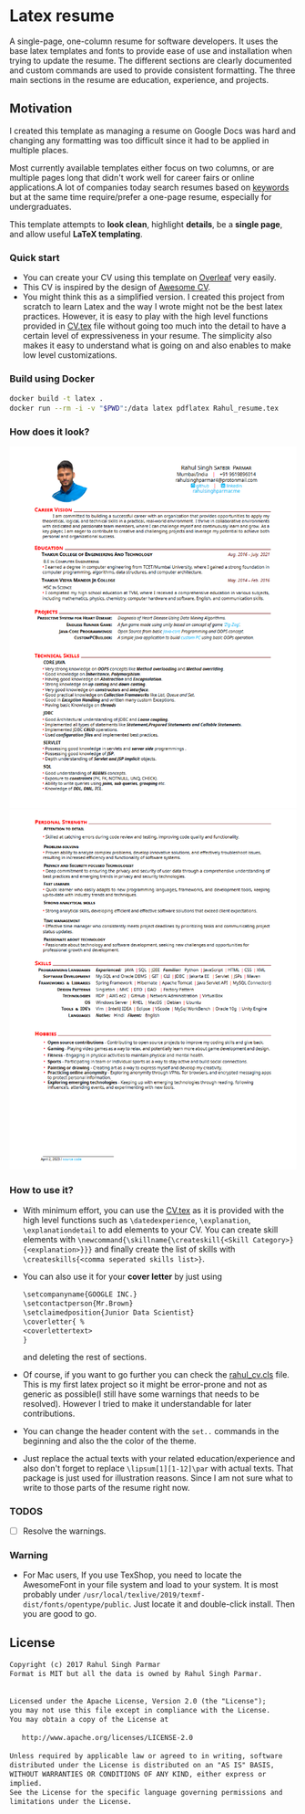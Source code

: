 # Latex resume

A single-page, one-column resume for software developers. It uses the base latex templates and fonts to provide ease of use and installation when trying to update the resume. The different sections are clearly documented and custom commands are used to provide consistent formatting. The three main sections in the resume are education, experience, and projects.

## Motivation

I created this template as managing a resume on Google Docs was hard and changing any formatting was too difficult since it had to be applied in multiple places.

Most currently available templates either focus on two columns, or are multiple pages long that didn't work well for career fairs or online applications.A lot of companies today search resumes based on [keywords](http://www.businessinsider.com/most-big-companies-have-a-tracking-system-that-scans-your-resume-for-keywords-2012-1) but at the same time require/prefer a one-page resume, especially for undergraduates.

This template attempts to **look clean**, highlight **details**, be a **single page**, and allow useful **LaTeX templating**.

### Quick start

- You can create your CV using this template on [Overleaf](https://www.overleaf.com/read/nvmkvmzkwrcs) very easily.
- This CV is inspired by the design of [Awesome CV](https://github.com/posquit0/Awesome-CV).
- You might think this as a simplified version. I created this project from scratch to learn Latex and the way I wrote might not be the best latex practices. However, it is easy to play with the high level functions provided in [CV.tex](https://github.com/RahulSinghParmar/resume/blob/main/cv.tex) file without going too much into the detail to have a certain level of expressiveness in your resume. The simplicity also makes it easy to understand what is going on and also enables to make low level customizations.

### Build using Docker

```sh
docker build -t latex .
docker run --rm -i -v "$PWD":/data latex pdflatex Rahul_resume.tex
```

### How does it look?

<img title="cv1" alt="cv1" src="./images/example_cv.PNG">
<img title="cv2" alt="cv2" src="./images/coverletter.PNG">
<!-- <img src="https://github.com/RahulSinghParmar/resume/blob/master/images/example_cv.png" width="425"/>
<img src="https://github.com/RahulSinghParmar/resume/blob/master/images/coverletter.png" width="425"/> -->

### How to use it?

- With minimum effort, you can use the [CV.tex](https://github.com/RahulSinghParmar/resume/blob/main/cv.tex) as it is provided with the high level functions such as ```\datedexperience```, ```\explanation```, ```\explanationdetail``` to add elements to your CV. You can create skill elements with ```\newcommand{\skillname{\createskill{<Skill Category>}{<explanation>}}}``` and finally create the list of skills with ```\createskills{<comma seperated skills list>}```.
- You can also use it for your **cover letter** by just using

   ```
  \setcompanyname{GOOGLE INC.}
  \setcontactperson{Mr.Brown}
  \setclaimedposition{Junior Data Scientist} 
  \coverletter{ %
  <coverlettertext>
  }
  ```

  and deleting the rest of sections.
- Of course, if you want to go further you can check the [rahul_cv.cls](https://github.com/RahulSinghPArmar/resume/blob/master/rahul_cv.cls) file. This is my first latex project so it might be error-prone and not as generic as possible(I still have some warnings that needs to be resolved). However I tried to make it understandable for later contributions.
- You can change the header content with the ```set..``` commands in the beginning and also the the color of the theme.
- Just replace the actual texts with your related education/experience and also don't forget to replace ```\lipsum[1][1-12]\par``` with actual texts. That package is just used for illustration reasons. Since I am not sure what to write to those parts of the resume right now.
  
### TODOS

- [ ] Resolve the warnings.

### Warning

- For Mac users, If you use TexShop, you need to locate the AwesomeFont in your file system and load to your system. It is most probably under ```/usr/local/texlive/2019/texmf-dist/fonts/opentype/public```. Just locate it and double-click install. Then you are good to go.

## License

    Copyright (c) 2017 Rahul Singh Parmar
    Format is MIT but all the data is owned by Rahul Singh Parmar.


    Licensed under the Apache License, Version 2.0 (the "License");
    you may not use this file except in compliance with the License.
    You may obtain a copy of the License at

       http://www.apache.org/licenses/LICENSE-2.0

    Unless required by applicable law or agreed to in writing, software
    distributed under the License is distributed on an "AS IS" BASIS,
    WITHOUT WARRANTIES OR CONDITIONS OF ANY KIND, either express or implied.
    See the License for the specific language governing permissions and
    limitations under the License.
